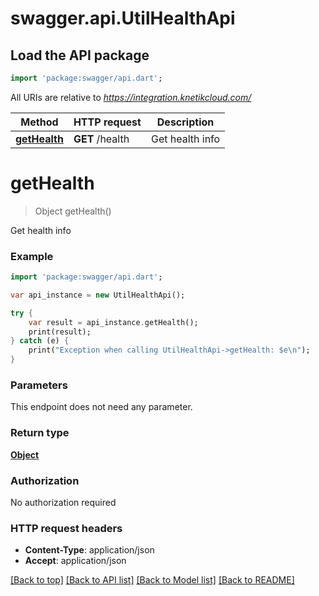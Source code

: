 # swagger.api.UtilHealthApi

## Load the API package
```dart
import 'package:swagger/api.dart';
```

All URIs are relative to *https://integration.knetikcloud.com/*

Method | HTTP request | Description
------------- | ------------- | -------------
[**getHealth**](UtilHealthApi.md#getHealth) | **GET** /health | Get health info


# **getHealth**
> Object getHealth()

Get health info

### Example 
```dart
import 'package:swagger/api.dart';

var api_instance = new UtilHealthApi();

try { 
    var result = api_instance.getHealth();
    print(result);
} catch (e) {
    print("Exception when calling UtilHealthApi->getHealth: $e\n");
}
```

### Parameters
This endpoint does not need any parameter.

### Return type

[**Object**](Object.md)

### Authorization

No authorization required

### HTTP request headers

 - **Content-Type**: application/json
 - **Accept**: application/json

[[Back to top]](#) [[Back to API list]](../README.md#documentation-for-api-endpoints) [[Back to Model list]](../README.md#documentation-for-models) [[Back to README]](../README.md)

